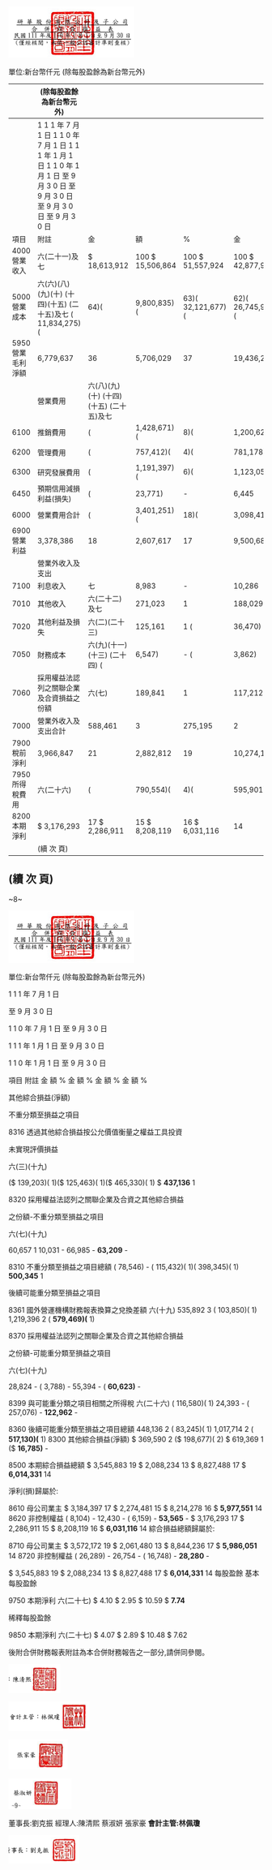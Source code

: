 

![0_image_0.png](0_image_0.png)

單位:新台幣仟元 
(除每股盈餘為新台幣元外) 

|                   | (除每股盈餘為新台幣元外)                                                                                                                |                                            |                  |                   |                   |         |             |         |             |     |    |    |    |
|-------------------|-----------------------------------------------------------------------------------------------------------------------------------------|--------------------------------------------|------------------|-------------------|-------------------|---------|-------------|---------|-------------|-----|----|----|----|
|                   | 1 1 1 年 7 月 1 日 1 1 0 年 7 月 1 日 1 1 1 年 1 月 1 日 1 1 0 年 1 月 1 日 至 9 月 3 0 日 至 9 月 3 0 日 至 9 月 3 0 日 至 9 月 3 0 日 |                                            |                  |                   |                   |         |             |         |             |     |    |    |    |
| 項目              | 附註                                                                                                                                    | 金                                         | 額               | %                 | 金                | 額      | %           | 金      | 額          | %   | 金 | 額 | %  |
| 4000 營業收入     | 六(二十一)及七                                                                                                                          | $ 18,613,912                               | 100 $ 15,506,864 | 100 $ 51,557,924  | 100 $ 42,877,954  | 100     |             |         |             |     |    |    |    |
| 5000 營業成本     | 六(六)(八)(九)(十) (十四)(十五)  (二十五)及七 ( 11,834,275)(                                                                            | 64)(                                       | 9,800,835)(      | 63)( 32,121,677)( | 62)( 26,745,909)( | 62)     |             |         |             |     |    |    |    |
| 5950 營業毛利淨額 | 6,779,637                                                                                                                               | 36                                         | 5,706,029        | 37                | 19,436,247        | 38      | 16,132,045  | 38      |             |     |    |    |    |
|                   | 營業費用                                                                                                                                | 六(八)(九)(十)  (十四)(十五)  (二十五)及七 |                  |                   |                   |         |             |         |             |     |    |    |    |
| 6100              | 推銷費用                                                                                                                                | (                                          | 1,428,671)(      | 8)(               | 1,200,627)(       | 8)(     | 4,184,863)( | 8)(     | 3,649,590)( | 9)  |    |    |    |
| 6200              | 管理費用                                                                                                                                | (                                          | 757,412)(        | 4)(               | 781,178)(         | 5)(     | 2,219,020)( | 4)(     | 2,169,709)( | 5)  |    |    |    |
| 6300              | 研究發展費用                                                                                                                            | (                                          | 1,191,397)(      | 6)(               | 1,123,052)(       | 7)(     | 3,490,398)( | 7)(     | 3,215,351)( | 7)  |    |    |    |
| 6450              | 預期信用減損利益(損失)                                                                                                                  | (                                          | 23,771)          | -                 | 6,445             | - (     | 41,279)     | - (     | 5,572)      | -   |    |    |    |
| 6000              | 營業費用合計                                                                                                                            | (                                          | 3,401,251)(      | 18)(              | 3,098,412)(       | 20)(    | 9,935,560)( | 19)(    | 9,040,222)( | 21) |    |    |    |
| 6900 營業利益     | 3,378,386                                                                                                                               | 18                                         | 2,607,617        | 17                | 9,500,687         | 19      | 7,091,823   | 17      |             |     |    |    |    |
|                   | 營業外收入及支出                                                                                                                        |                                            |                  |                   |                   |         |             |         |             |     |    |    |    |
| 7100              | 利息收入                                                                                                                                | 七                                         | 8,983            | -                 | 10,286            | -       | 21,514      | -       | 32,795      | -   |    |    |    |
| 7010              | 其他收入                                                                                                                                | 六(二十二)及七                             | 271,023          | 1                 | 188,029           | 1       | 352,773     | 1       | 258,259     | 1   |    |    |    |
| 7020              | 其他利益及損失                                                                                                                          | 六(二)(二十三)                             | 125,161          | 1 (               | 36,470)           | -       | 143,518     | -       | 21,687      | -   |    |    |    |
| 7050              | 財務成本                                                                                                                                | 六(九)(十一)(十三) (二十四) (              | 6,547)           | - (               | 3,862)            | - (     | 19,047)     | - (     | 11,500)     | -   |    |    |    |
| 7060              | 採用權益法認列之關聯企業及合資損益之份額                                                                                                | 六(七)                                     | 189,841          | 1                 | 117,212           | 1       | 274,657     | -       | 184,075     | -   |    |    |    |
| 7000              | 營業外收入及支出合計                                                                                                                    | 588,461                                    | 3                | 275,195           | 2                 | 773,415 | 1           | 485,316 | 1           |     |    |    |    |
| 7900 稅前淨利     | 3,966,847                                                                                                                               | 21                                         | 2,882,812        | 19                | 10,274,102        | 20      | 7,577,139   | 18      |             |     |    |    |    |
| 7950 所得稅費用   | 六(二十六)                                                                                                                              | (                                          | 790,554)(        | 4)(               | 595,901)(         | 4)(     | 2,065,983)( | 4)(     | 1,546,023)( | 4)  |    |    |    |
| 8200 本期淨利     | $ 3,176,293                                                                                                                             | 17 $ 2,286,911                             | 15 $ 8,208,119   | 16 $ 6,031,116    | 14                |         |             |         |             |     |    |    |    |
|                   | (續 次 頁)                                                                                                                              |                                            |                  |                   |                   |         |             |         |             |     |    |    |    |

## (續 次 頁)

~8~ 

![1_image_0.png](1_image_0.png)

單位:新台幣仟元 
(除每股盈餘為新台幣元外) 

 1 1 1 年 7 月 1 日

至 9 月 3 0 日

1 1 0 年 7 月 1 日 至 9 月 3 0 日

1 1 1 年 1 月 1 日 至 9 月 3 0 日

1 1 0 年 1 月 1 日 至 9 月 3 0 日

項目 附註 金 額 % 金 額 % 金 額 % 金 額 %

其他綜合損益(淨額)

不重分類至損益之項目

8316 透過其他綜合損益按公允價值衡量之權益工具投資

未實現評價損益 

六(三)(十九) 

($ 139,203)( 1)($ 125,463)( 1)($ 465,330)( 1) $ **437,136** 1

8320 採用權益法認列之關聯企業及合資之其他綜合損益

之份額-不重分類至損益之項目 

六(七)(十九) 

60,657 1 10,031 - 66,985 - **63,209** -

8310 不重分類至損益之項目總額 ( 78,546) - ( 115,432)( 1)( 398,345)( 1) **500,345** 1

後續可能重分類至損益之項目

8361 國外營運機構財務報表換算之兌換差額 六(十九) 535,892 3 ( 103,850)( 1) 1,219,396 2 ( **579,469)(** 1)

8370 採用權益法認列之關聯企業及合資之其他綜合損益

之份額-可能重分類至損益之項目 

六(七)(十九) 

28,824 - ( 3,788) - 55,394 - ( **60,623)** -

8399 與可能重分類之項目相關之所得稅 六(二十六) ( 116,580)( 1) 24,393 - ( 257,076) - **122,962** -

8360 後續可能重分類至損益之項目總額 448,136 2 ( 83,245)( 1) 1,017,714 2 ( **517,130)(** 1) 8300 其他綜合損益(淨額) $ 369,590 2 ($ 198,677)( 2) $ 619,369 1 ($ **16,785)** -

8500 本期綜合損益總額 $ 3,545,883 19 $ 2,088,234 13 $ 8,827,488 17 $ **6,014,331** 14

 淨利(損)歸屬於: 

8610 母公司業主 $ 3,184,397 17 $ 2,274,481 15 $ 8,214,278 16 $ **5,977,551** 14 8620 非控制權益 ( 8,104) - 12,430 - ( 6,159) - **53,565** - $ 3,176,293 17 $ 2,286,911 15 $ 8,208,119 16 $ **6,031,116** 14 綜合損益總額歸屬於: 

8710 母公司業主 $ 3,572,172 19 $ 2,061,480 13 $ 8,844,236 17 $ **5,986,051** 14 8720 非控制權益 ( 26,289) - 26,754 - ( 16,748) - **28,280** -

 $ 3,545,883 19 $ 2,088,234 13 $ 8,827,488 17 $ **6,014,331** 14 每股盈餘 基本每股盈餘 

9750 本期淨利 六(二十七) $ 4.10 $ 2.95 $ 10.59 $ **7.74**

 稀釋每股盈餘 

9850 本期淨利 六(二十七) $ 4.07 $ 2.89 $ 10.48 $ 7.62

後附合併財務報表附註為本合併財務報告之一部分,請併同參閱。 

![1_image_3.png](1_image_3.png)

![1_image_2.png](1_image_2.png)

![1_image_4.png](1_image_4.png)

![1_image_5.png](1_image_5.png)

董事長:劉克振 經理人:陳清熙 蔡淑妍 張家豪 **會計主管:林佩瓊**

![1_image_1.png](1_image_1.png)

